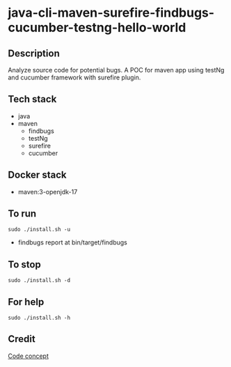 # java-cli-maven-surefire-findbugs-cucumber-testng-hello-world

## Description
Analyze source code for potential bugs.
A POC for maven app using testNg
and cucumber framework with surefire plugin.

## Tech stack
- java
- maven
	- findbugs
  - testNg
  - surefire
  - cucumber

## Docker stack
- maven:3-openjdk-17

## To run
`sudo ./install.sh -u`
- findbugs report at bin/target/findbugs

## To stop
`sudo ./install.sh -d`

## For help
`sudo ./install.sh -h`

## Credit
[Code concept](https://stackoverflow.com/questions/67847818/maven-junit-5-cucumber-not-running-tests)
